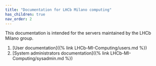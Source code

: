 ```yaml
---
title: "Documentation for LHCb Milano computing"
has_children: true
nav_order: 2
---
```


This documentation is intended for the servers maintained by the LHCb Milano group.

1. [User documentation]({% link LHCb-MI-Computing/users.md %})
2. [System administrators documentation]({% link LHCb-MI-Computing/sysadmin.md %})

